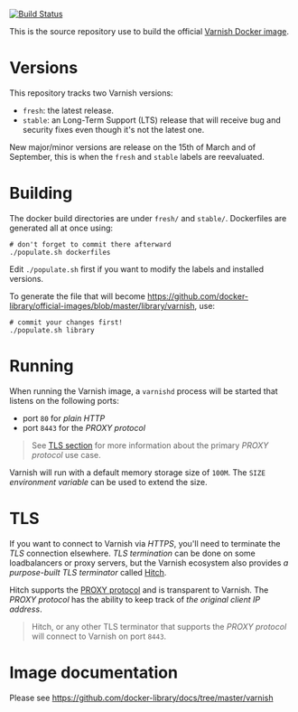 [![Build Status](https://travis-ci.org/varnish/docker-varnish.svg?branch=master)](https://travis-ci.org/varnish/docker-varnish)

This is the source repository use to build the official [Varnish Docker image](https://hub.docker.com/_/varnish).

# Versions

This repository tracks two Varnish versions:

- `fresh`: the latest release.
- `stable`: an Long-Term Support (LTS) release that will receive bug and security fixes even though it's not the latest one.

New major/minor versions are release on the 15th of March and of September, this is when the `fresh` and `stable` labels are reevaluated.

# Building

The docker build directories are under `fresh/` and `stable/`. Dockerfiles are generated all at once using:

```
# don't forget to commit there afterward
./populate.sh dockerfiles
```

Edit `./populate.sh` first if you want to modify the labels and installed versions.

To generate the file that will become https://github.com/docker-library/official-images/blob/master/library/varnish, use:

```
# commit your changes first!
./populate.sh library
```
# Running

When running the Varnish image, a `varnishd` process will be started that listens on the following ports:

* port `80` for *plain HTTP*
* port `8443` for the *PROXY protocol*

> See [TLS section](#tls) for more information about the primary *PROXY protocol* use case.

Varnish will run with a default memory storage size of `100M`. The `SIZE` *environment variable* can be used to extend the size.

# TLS

If you want to connect to Varnish via *HTTPS*, you'll need to terminate the *TLS* connection elsewhere. *TLS termination* can be done on some loadbalancers or proxy servers, but the Varnish ecosystem also provides *a purpose-built TLS terminator* called [Hitch](https://hitch-tls.org/). 

Hitch supports the [PROXY protocol](https://www.haproxy.org/download/1.8/doc/proxy-protocol.txt) and is transparent to Varnish. The *PROXY protocol* has the ability to keep track of *the original client IP address*.

> Hitch, or any other TLS terminator that supports the *PROXY protocol* will connect to Varnish on port `8443`.

# Image documentation

Please see https://github.com/docker-library/docs/tree/master/varnish
